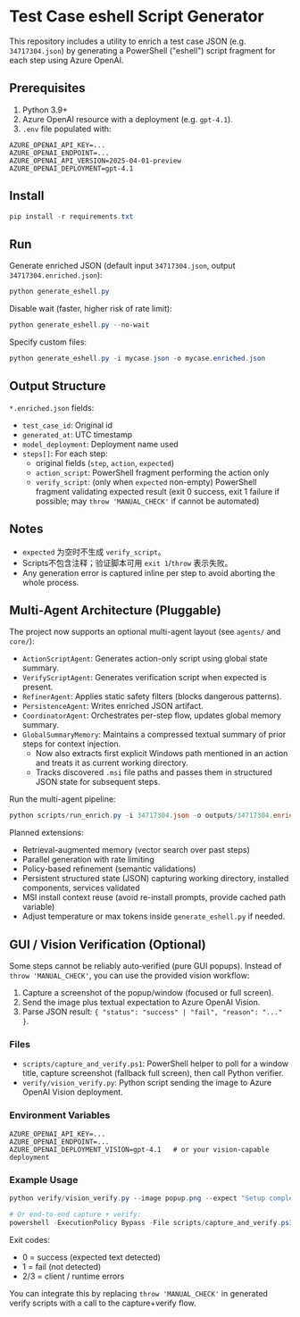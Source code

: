 # Test Case eshell Script Generator

This repository includes a utility to enrich a test case JSON (e.g. `34717304.json`) by generating a PowerShell ("eshell") script fragment for each step using Azure OpenAI.

## Prerequisites
1. Python 3.9+
2. Azure OpenAI resource with a deployment (e.g. `gpt-4.1`).
3. `.env` file populated with:
```
AZURE_OPENAI_API_KEY=...
AZURE_OPENAI_ENDPOINT=...
AZURE_OPENAI_API_VERSION=2025-04-01-preview
AZURE_OPENAI_DEPLOYMENT=gpt-4.1
```

## Install
```powershell
pip install -r requirements.txt
```

## Run
Generate enriched JSON (default input `34717304.json`, output `34717304.enriched.json`):
```powershell
python generate_eshell.py
```
Disable wait (faster, higher risk of rate limit):
```powershell
python generate_eshell.py --no-wait
```
Specify custom files:
```powershell
python generate_eshell.py -i mycase.json -o mycase.enriched.json
```

## Output Structure
`*.enriched.json` fields:
- `test_case_id`: Original id
- `generated_at`: UTC timestamp
- `model_deployment`: Deployment name used
- `steps[]`: For each step:
  - original fields (`step`, `action`, `expected`)
  - `action_script`: PowerShell fragment performing the action only
  - `verify_script`: (only when `expected` non-empty) PowerShell fragment validating expected result (exit 0 success, exit 1 failure if possible; may `throw 'MANUAL_CHECK'` if cannot be automated)

## Notes
- `expected` 为空时不生成 `verify_script`。
- Scripts不包含注释；验证脚本可用 `exit 1`/`throw` 表示失败。
- Any generation error is captured inline per step to avoid aborting the whole process.

## Multi-Agent Architecture (Pluggable)
The project now supports an optional multi-agent layout (see `agents/` and `core/`):
- `ActionScriptAgent`: Generates action-only script using global state summary.
- `VerifyScriptAgent`: Generates verification script when expected is present.
- `RefinerAgent`: Applies static safety filters (blocks dangerous patterns).
- `PersistenceAgent`: Writes enriched JSON artifact.
- `CoordinatorAgent`: Orchestrates per-step flow, updates global memory summary.
- `GlobalSummaryMemory`: Maintains a compressed textual summary of prior steps for context injection.
  - Now also extracts first explicit Windows path mentioned in an action and treats it as current working directory.
  - Tracks discovered `.msi` file paths and passes them in structured JSON state for subsequent steps.

Run the multi-agent pipeline:
```powershell
python scripts/run_enrich.py -i 34717304.json -o outputs/34717304.enriched.json
```

Planned extensions:
- Retrieval-augmented memory (vector search over past steps)
- Parallel generation with rate limiting
- Policy-based refinement (semantic validations)
- Persistent structured state (JSON) capturing working directory, installed components, services validated
 - MSI install context reuse (avoid re-install prompts, provide cached path variable)
- Adjust temperature or max tokens inside `generate_eshell.py` if needed.

## GUI / Vision Verification (Optional)
Some steps cannot be reliably auto‑verified (pure GUI popups). Instead of `throw 'MANUAL_CHECK'`, you can use the provided vision workflow:

1. Capture a screenshot of the popup/window (focused or full screen).
2. Send the image plus textual expectation to Azure OpenAI Vision.
3. Parse JSON result: `{ "status": "success" | "fail", "reason": "..." }`.

### Files
- `scripts/capture_and_verify.ps1`: PowerShell helper to poll for a window title, capture screenshot (fallback full screen), then call Python verifier.
- `verify/vision_verify.py`: Python script sending the image to Azure OpenAI Vision deployment.

### Environment Variables
```
AZURE_OPENAI_API_KEY=...
AZURE_OPENAI_ENDPOINT=...
AZURE_OPENAI_DEPLOYMENT_VISION=gpt-4.1   # or your vision-capable deployment
```

### Example Usage
```powershell
python verify/vision_verify.py --image popup.png --expect "Setup completed successfully" --title "Microsoft Cloud Managed Desktop Extension"

# Or end-to-end capture + verify:
powershell -ExecutionPolicy Bypass -File scripts/capture_and_verify.ps1 -ImagePath popup.png -ExpectText "Setup completed successfully" -WindowTitle "Microsoft Cloud Managed Desktop Extension"
```

Exit codes:
- 0 = success (expected text detected)
- 1 = fail (not detected)
- 2/3 = client / runtime errors

You can integrate this by replacing `throw 'MANUAL_CHECK'` in generated verify scripts with a call to the capture+verify flow.

